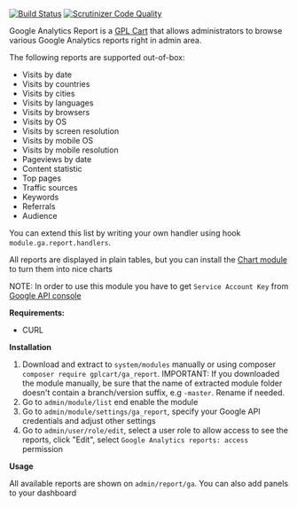 [![Build Status](https://scrutinizer-ci.com/g/gplcart/ga_report/badges/build.png?b=master)](https://scrutinizer-ci.com/g/gplcart/ga_report/build-status/master)
[![Scrutinizer Code Quality](https://scrutinizer-ci.com/g/gplcart/ga_report/badges/quality-score.png?b=master)](https://scrutinizer-ci.com/g/gplcart/ga_report/?branch=master)

Google Analytics Report is a [GPL Cart](https://github.com/gplcart/gplcart) that allows administrators to browse various Google Analytics reports right in admin area.

The following reports are supported out-of-box:

- Visits by date
- Visits by countries
- Visits by cities
- Visits by languages
- Visits by browsers
- Visits by OS
- Visits by screen resolution
- Visits by mobile OS
- Visits by mobile resolution
- Pageviews by date
- Content statistic
- Top pages
- Traffic sources
- Keywords
- Referrals
- Audience

You can extend this list by writing your own handler using hook `module.ga.report.handlers`.

All reports are displayed in plain tables, but you can install the [Chart module](https://github.com/gplcart/chart) to turn them into nice charts



NOTE: In order to use this module you have to get `Service Account Key` from [Google API console](https://console.developers.google.com/apis/credentials)

**Requirements:**

- CURL


**Installation**

1. Download and extract to `system/modules` manually or using composer `composer require gplcart/ga_report`. IMPORTANT: If you downloaded the module manually, be sure that the name of extracted module folder doesn't contain a branch/version suffix, e.g `-master`. Rename if needed.
2. Go to `admin/module/list` end enable the module
3. Go to `admin/module/settings/ga_report`, specify your Google API credentials and adjust other settings
4. Go to `admin/user/role/edit`, select a user role to allow access to see the reports, click "Edit", select `Google Analytics reports: access` permission

**Usage**

All available reports are shown on `admin/report/ga`. You can also add panels to your dashboard